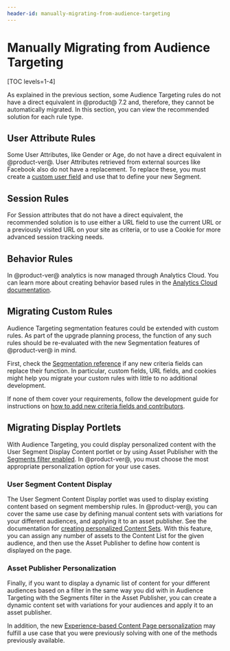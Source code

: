 ```yaml
---
header-id: manually-migrating-from-audience-targeting
---
```


# Manually Migrating from Audience Targeting

[TOC levels=1-4]

As explained in the previous section, some Audience Targeting rules do not have 
a direct equivalent in @product@ 7.2 and, therefore, they cannot be 
automatically migrated. In this section, you can view the recommended solution 
for each rule type.

## User Attribute Rules

Some User Attributes, like Gender or Age, do not have a direct equivalent in 
@product-ver@. User Attributes retrieved from external sources like Facebook 
also do not have a replacement. To replace these, you must create a
[custom user field](/docs/7-2/user/-/knowledge_base/u/creating-segments-with-custom-fields-and-session-data)
and use that to define your new Segment.

## Session Rules

For Session attributes that do not have a direct equivalent, the recommended 
solution is to use either a URL field to use the current URL or a previously 
visited URL on your site as criteria, or to use a Cookie for more advanced 
session tracking needs.

## Behavior Rules

In @product-ver@ analytics is now managed through Analytics Cloud. You can 
learn more about creating behavior based rules in the
[Analytics Cloud documentation](https://help.liferay.com/hc/en-us/articles/360006947671-Creating-Segments).

## Migrating Custom Rules

Audience Targeting segmentation features could be extended with custom rules. 
As part of the upgrade planning process, the function of any such rules should 
be re-evaluated with the new Segmentation features of @product-ver@ in mind. 

First, check the
[Segmentation reference](/docs/7-2/reference/-/knowledge_base/r/defining-segmentation-criteria)
if any new criteria fields can replace their function. In particular, custom
fields, URL fields, and cookies might help you migrate your custom rules with
little to no additional development. 

If none of them cover your requirements, follow the development guide for 
instructions on
[how to add new criteria fields and contributors](/docs/7-2/frameworks/-/knowledge_base/f/segmentation-personalization).

## Migrating Display Portlets

With Audience Targeting, you could display personalized content with the User
Segment Display Content portlet or by using Asset Publisher with the
[Segments filter enabled](https://help.liferay.com/hc/en-us/articles/360018174271-Using-the-Audience-Targeting-Widgets-).
In @product-ver@, you must choose the most appropriate personalization option
for your use cases. 

### User Segment Content Display

The User Segment Content Display portlet was used to display existing content 
based on segment membership rules. In @product-ver@, you can cover the same use 
case by defining manual content sets with variations for your different 
audiences, and applying it to an asset publisher. See the documentation for 
[creating personalized Content Sets](/docs/7-2/user/-/knowledge_base/u/content-set-personalization).
With this feature, you can assign any number of assets to the Content List for
the given audience, and then use the Asset Publisher to define how content is
displayed on the page. 

### Asset Publisher Personalization

Finally, if you want to display a dynamic list of content for your different
audiences based on a filter in the same way you did with in Audience Targeting
with the Segments filter in the Asset Publisher, you can create a dynamic
content set with variations for your audiences and apply it to an asset
publisher.

<!-- TODO: [Link to Personalized Content Sets, dynamic section]. -->

In addition, the new
[Experience-based Content Page personalization](/docs/7-2/user/-/knowledge_base/u/content-page-personalization)
may fulfill a use case that you were previously solving with one of the methods
previously available.
